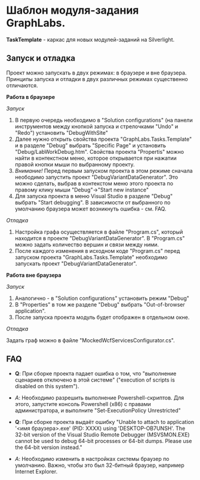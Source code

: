 # Шаблон модуля-задания GraphLabs.

**TaskTemplate** - каркас для новых модулей-заданий на Silverlight.

## Запуск и отладка

Проект можно запускать в двух режимах: в браузере и вне браузера. Принципы запуска и отладки в двух различных режимах существенно отличаются.


**Работа в браузере**

*Запуск*

  1. В первую очередь необходимо в "Solution configurations" (на панели инструментов между кнопкой запуска и стрелочками "Undo" и "Redo") установить "DebugWithSite"
  2. Далее нужно открыть свойства проекта "GraphLabs.Tasks.Template" и в разделе "Debug" выбрать "Specific Page" и установить "Debug/LabWorkDebug.htm". Свойства проекта "Propertis" можно найти в контекстном меню, которое открывается при нажатии правой кнопки мыши по выбранному проекту.
  3. *Внимание!* Перед первым запуском проекта в этом режиме сначала неободимо запустить проект "DebugVariantDataGenerator". Это можно сделать, выбрав в контекстом меню этого проекта по правому клику мыши "Debug"->"Start new instance"
  4. Для запуска проекта в меню Visual Studio в разделе "Debug" выбрать "Start debugging". В зависимости от выбранного по умолчанию браузера может возникнуть ошибка - см. FAQ.
  
*Отладка*

 1. Настройка графа осуществляется в файле "Program.cs", который находится в проекте "DebugVariantDataGenerator". В "Program.cs" можно задать количество вершин и связи между ними.  
 2. После каждого изменения в исходном коде "Program.cs" перед запуском проекта "GraphLabs.Tasks.Template" необходимо запускать проект "DebugVariantDataGenerator".


**Работа вне браузера**

*Запуск*

  1. Аналогично - в "Solution configurations" установить режим "Debug"
  2. В "Properties" в том же разделе "Debug" выбрать "Out-of-browser application". 
  3. После запуска проекта модуль будет отображен в отдельном окне.
  
*Отладка*

  Задать граф можно в файле "MockedWcfServicesConfigurator.cs".
  

## FAQ

* **Q**: При сборке проекта падает ошибка о том, что "выполнение сценариев отключено в этой системе" ("execution of scripts is disabled on this system").
* *A*: Необходимо разрешить выполнение Powershell-скриптов. Для этого, запустите консоль Powershell (x86) с правами администратора, и выполните "Set-ExecutionPolicy Unrestricted"


* **Q**: При сборке проекта выдаёт ошибку "Unable to attach to application '<имя браузера>.exe' (PID: XXXX) using 'DESKTOP-OB7UNSH'. The 32-bit version of the Visual Studio Remote Debugger (MSVSMON.EXE) cannot be used to debug 64-bit processes or 64-bit dumps. Please use the 64-bit version instead."
* *A*: Необходимо изменить в настройках системы браузер по умолчанию. Важно, чтобы это был 32-битный браузер, например Internet Explorer.
